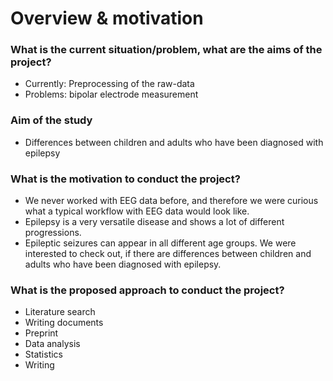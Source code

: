 # Overview & motivation

### What is the current situation/problem, what are the aims of the project?
- Currently: Preprocessing of the raw-data 
- Problems: bipolar electrode measurement 

### Aim of the study 
- Differences between children and adults who have been diagnosed with epilepsy 

### What is the motivation to conduct the project?
- We never worked with EEG data before, and therefore we were curious what a typical workflow with EEG data would look like.
- Epilepsy is a very versatile disease and shows a lot of different progressions.
- Epileptic seizures can appear in all different age groups. We were interested to check out, if there are differences between children and adults who have been diagnosed with epilepsy.

### What is the proposed approach to conduct the project?
- Literature search
- Writing documents
- Preprint
- Data analysis
- Statistics
- Writing

